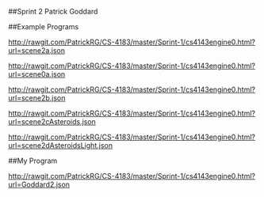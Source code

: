 ##Sprint 2
Patrick Goddard

##Example Programs

http://rawgit.com/PatrickRG/CS-4183/master/Sprint-1/cs4143engine0.html?url=scene2a.json

http://rawgit.com/PatrickRG/CS-4183/master/Sprint-1/cs4143engine0.html?url=scene0a.json

http://rawgit.com/PatrickRG/CS-4183/master/Sprint-1/cs4143engine0.html?url=scene2b.json

http://rawgit.com/PatrickRG/CS-4183/master/Sprint-1/cs4143engine0.html?url=scene2cAsteroids.json

http://rawgit.com/PatrickRG/CS-4183/master/Sprint-1/cs4143engine0.html?url=scene2dAsteroidsLight.json


##My Program

http://rawgit.com/PatrickRG/CS-4183/master/Sprint-1/cs4143engine0.html?url=Goddard2.json
